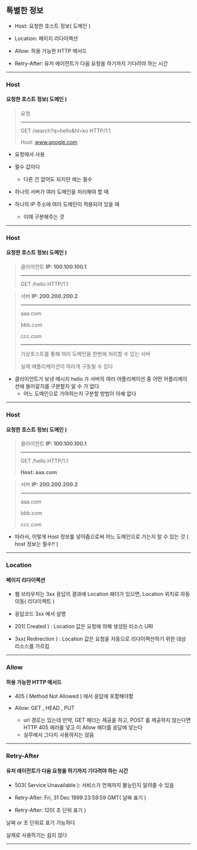 ## 특별한 정보

- Host: 요청한 호스트 정보( 도메인 )


- Location: 페이지 리다이렉션


- Allow: 허용 가능한 HTTP 메서드


- Retry-After: 유저 에이전트가 다음 요청을 하기까지 기다려야 하는 시간


---

### Host
#### 요청한 호스트 정보( 도메인 )

> 요청
>
> ---
>
> GET /search?q=hello&hl=ko HTTP/1.1
>
> Host: www.google.com


- 요청에서 사용


- 필수 값이다
  - 다른 건 없어도 되지만 애는 필수


- 하나의 서버가 여러 도메인을 처리해야 할 때


- 하나의 IP 주소에 여러 도메인이 적용되어 있을 때
  - 이때 구분해주는 것

---

### Host
#### 요청한 호스트 정보( 도메인 )

> 클라이언트 **IP: 100.100.100.1**
> 
> ---
> 
> GET /hello HTTP/1.1


> 서버 **IP: 200.200.200.2**
>
> ---
>
> aaa.com
>
> bbb.com
>
> ccc.com
>
> ---
>
> 가상호스트를 통해 여러 도메인을 한번에 처리할 수 있는 서버
>
> 실제 애플리케이션이 여러개 구동될 수 있다

- 클라이언트가 보낸 메시지 hello 가 서버의 여러 어플리케이션 중 어떤 어플리케이션에 들어갈지를 구분할지 알 수 가 없다
  - 어느 도메인으로 가야하는지 구분할 방법이 아예 없다

---

### Host
#### 요청한 호스트 정보( 도메인 )

> 클라이언트 **IP: 100.100.100.1**
>
> ---
>
> GET /hello HTTP/1.1
> 
> **Host: aaa.com**


> 서버 **IP: 200.200.200.2**
> 
> ---
> 
> aaa.com
> 
> bbb.com
> 
> ccc.com

- 따라서, 이렇게 Host 정보를 넣어줌으로써 어느 도메인으로 가는지 알 수 있는 것
  ( host 정보는 필수!! )

---

### Location
#### 페이지 리다이렉션

- 웹 브라우저는 3xx 응답의 결과에 Location 헤더가 있으면, Location 위치로 자동 이동( 리다이렉트 )


- 응답코드 3xx 에서 설명


- 201( Created ) : Location 값은 요청에 의해 생성된 리소스 URI


- 3xx( Redirection ) : Location 값은 요청을 자동으로 리다이렉션하기 위한 대상 리소스를 가르킴

---

### Allow
#### 허용 가능한 HTTP 메서드

- 405 ( Method Not Allowed ) 에서 응답에 포함해야함

- Allow: GET , HEAD , PUT
  - url 경로는 있는데 만약, GET 헤더는 제공을 하고, POST 를 제공하지 않는다면 HTTP 405 에러를 넣고 이 Allow 헤더를 응답에 넣는다
  - 실무에서 그다지 사용하지는 않음

---

### Retry-After
#### 유저 에이전트가 다음 요청을 하기까지 기다려야 하는 시간

- 503( Service Unavailable ): 서비스가 언제까지 불능인지 알려줄 수 있음


- Retry-After: Fri, 31 Dec 1999 23:59:59 GMT( 날짜 표기 )


- Retry-After: 120( 초 단위 표기 )

날짜 or 초 단위로 표기 가능하다 

실제로 사용하기는 쉽지 않다

---